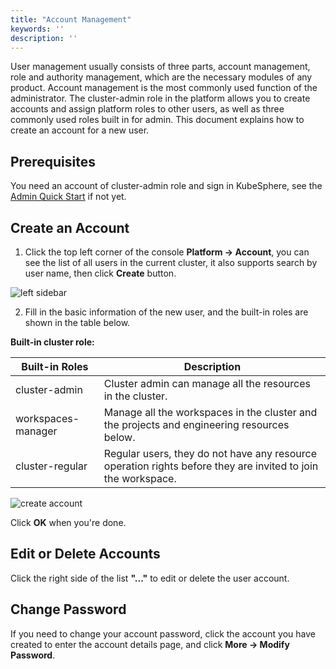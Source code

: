 ```yaml
---
title: "Account Management"
keywords: ''
description: ''
---
```


User management usually consists of three parts, account management, role and authority management, which are the necessary modules of any product. Account management is the most commonly used function of the administrator. The cluster-admin role in the platform allows you to create accounts and assign platform roles to other users, as well as three commonly used roles built in for admin. This document explains how to create an account for a new user.


## Prerequisites


You need an account of cluster-admin role and sign in KubeSphere, see the [Admin Quick Start](../admin-quick-start) if not yet.


## Create an Account


1. Click the top left corner of the console **Platform → Account**, you can see the list of all users in the current cluster, it also supports search by user name, then click **Create** button.

![left sidebar](/left-sidebar-account.png)


2. Fill in the basic information of the new user, and the built-in roles are shown in the table below.

**Built-in cluster role:**

|Built-in Roles|Description|
|---|---|
|cluster-admin |Cluster admin can manage all the resources in the cluster. |
|workspaces-manager| Manage all the workspaces in the cluster and the projects and engineering resources below. |
|cluster-regular| Regular users, they do not have any resource operation rights before they are invited to join the workspace. |

![create account](/create-account.png)

Click **OK** when you're done.

## Edit or Delete Accounts

Click the right side of the list **"..."** to edit or delete the user account.

## Change Password

If you need to change your account password, click the account you have created to enter the account details page, and click **More → Modify Password**.